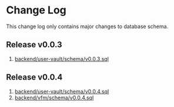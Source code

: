 # Change Log

This change log only contains major changes to database schema.

## Release v0.0.3

1. [backend/user-vault/schema/v0.0.3.sql](../backend/user-vault/schema/v0.0.3.sql)

## Release v0.0.4

1. [backend/user-vault/schema/v0.0.4.sql](../backend/user-vault/schema/v0.0.4.sql)
2. [backend/vfm/schema/v0.0.4.sql](../backend/vfm/schema/v0.0.4.sql)

